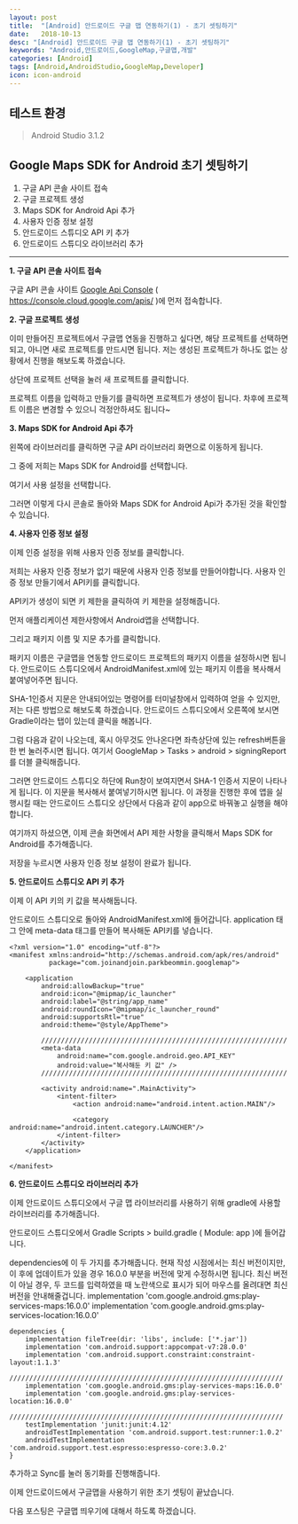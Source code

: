 ```yaml
---
layout: post
title:  "[Android] 안드로이드 구글 맵 연동하기(1) - 초기 셋팅하기"
date:   2018-10-13
desc: "[Android] 안드로이드 구글 맵 연동하기(1) - 초기 셋팅하기"
keywords: "Android,안드로이드,GoogleMap,구글맵,개발"
categories: [Android]
tags: [Android,AndroidStudio,GoogleMap,Developer]
icon: icon-android
---
```


테스트 환경
---
> Android Studio 3.1.2

Google Maps SDK for Android 초기 셋팅하기
---

1. 구글 API 콘솔 사이트 접속
2. 구글 프로젝트 생성
3. Maps SDK for Android Api 추가
4. 사용자 인증 정보 설정
5. 안드로이드 스튜디오 API 키 추가
6. 안드로이드 스튜디오 라이브러리 추가

---
**1. 구글 API 콘솔 사이트 접속**

구글 API 콘솔 사이트 [Google Api Console](https://console.cloud.google.com/apis/) ( https://console.cloud.google.com/apis/ )에 먼저 접속합니다.

**2. 구글 프로젝트 생성**

이미 만들어진 프로젝트에서 구글맵 연동을 진행하고 싶다면, 해당 프로젝트를 선택하면 되고, 아니면 새로 프로젝트를 만드시면 됩니다.
저는 생성된 프로젝트가 하나도 없는 상황에서 진행을 해보도록 하겠습니다.

상단에 프로젝트 선택을 눌러 새 프로젝트를 클릭합니다.

프로젝트 이름을 입력하고 만들기를 클릭하면 프로젝트가 생성이 됩니다.
차후에 프로젝트 이름은 변경할 수 있으니 걱정안하셔도 됩니다~

**3. Maps SDK for Android Api 추가**

왼쪽에 라이브러리를 클릭하면 구글 API 라이브러리 화면으로 이동하게 됩니다.

그 중에 저희는 Maps SDK for Android를 선택합니다.

여기서 사용 설정을 선택합니다.

그러면 이렇게 다시 콘솔로 돌아와 Maps SDK for Android Api가 추가된 것을 확인할 수 있습니다.

**4. 사용자 인증 정보 설정**

이제 인증 설정을 위해 사용자 인증 정보를 클릭합니다.

저희는 사용자 인증 정보가 없기 때문에 사용자 인증 정보를 만들어야합니다.
사용자 인증 정보 만들기에서 API키를 클릭합니다.

API키가 생성이 되면 키 제한을 클릭하여 키 제한을 설정해줍니다.

먼저 애플리케이션 제한사항에서 Android앱을 선택합니다.

그리고 패키지 이름 및 지문 추가를 클릭합니다.

패키지 이름은 구글맵을 연동할 안드로이드 프로젝트의 패키지 이름을 설정하시면 됩니다.
안드로이드 스튜디오에서 AndroidManifest.xml에 있는 패키지 이름을 복사해서 붙여넣어주면 됩니다.

SHA-1인증서 지문은 안내되어있는 명령어를 터미널창에서 입력하여 얻을 수 있지만, 저는 다른 방법으로 해보도록 하겠습니다.
안드로이드 스튜디오에서 오른쪽에 보시면 Gradle이라는 탭이 있는데 클릭을 해봅니다.

그럼 다음과 같이 나오는데, 혹시 아무것도 안나온다면 좌측상단에 있는 refresh버튼을 한 번 눌러주시면 됩니다.
여기서 GoogleMap > Tasks > android > signingReport 를 더블 클릭해줍니다.

그러면 안드로이드 스튜디오 하단에 Run창이 보여지면서 SHA-1 인증서 지문이 나타나게 됩니다.
이 지문을 복사해서 붙여넣기하시면 됩니다.
이 과정을 진행한 후에 앱을 실행시킬 때는 안드로이드 스튜디오 상단에서 다음과 같이 app으로 바꿔놓고 실행을 해야합니다.

여기까지 하셨으면, 이제 콘솔 화면에서 API 제한 사항을 클릭해서 Maps SDK for Android를 추가해줍니다.

저장을 누르시면 사용자 인증 정보 설정이 완료가 됩니다.

**5. 안드로이드 스튜디오 API 키 추가**

이제 이 API 키의 키 값을 복사해둡니다.

안드로이드 스튜디오로 돌아와 AndroidManifest.xml에 들어갑니다.
application 태그 안에 meta-data 태그를 만들어 복사해둔 API키를 넣습니다.

```
<?xml version="1.0" encoding="utf-8"?>
<manifest xmlns:android="http://schemas.android.com/apk/res/android"
          package="com.joinandjoin.parkbeommin.googlemap">

    <application
        android:allowBackup="true"
        android:icon="@mipmap/ic_launcher"
        android:label="@string/app_name"
        android:roundIcon="@mipmap/ic_launcher_round"
        android:supportsRtl="true"
        android:theme="@style/AppTheme">

        //////////////////////////////////////////////////////////////
        <meta-data
            android:name="com.google.android.geo.API_KEY"
            android:value="복사해둔 키 값" />
        //////////////////////////////////////////////////////////////

        <activity android:name=".MainActivity">
            <intent-filter>
                <action android:name="android.intent.action.MAIN"/>

                <category android:name="android.intent.category.LAUNCHER"/>
            </intent-filter>
        </activity>
    </application>

</manifest>
```

**6. 안드로이드 스튜디오 라이브러리 추가**

이제 안드로이드 스튜디오에서 구글 맵 라이브러리를 사용하기 위해 gradle에 사용할 라이브러리를 추가해줍니다.

안드로이드 스튜디오에서 Gradle Scripts > build.gradle ( Module: app )에 들어갑니다.

dependencies에 이 두 가지를 추가해줍니다. 현재 작성 시점에서는 최신 버전이지만, 이 후에 업데이트가 있을 경우 16.0.0 부분을 버전에 맞게 수정하시면 됩니다.
최신 버전이 아닐 경우, 두 코드를 입력하였을 때 노란색으로 표시가 되어 마우스를 올려대면 최신 버전을 안내해줄겁니다.
implementation 'com.google.android.gms:play-services-maps:16.0.0'
implementation 'com.google.android.gms:play-services-location:16.0.0'

```
dependencies {
    implementation fileTree(dir: 'libs', include: ['*.jar'])
    implementation 'com.android.support:appcompat-v7:28.0.0'
    implementation 'com.android.support.constraint:constraint-layout:1.1.3'
    /////////////////////////////////////////////////////////////////////
    implementation 'com.google.android.gms:play-services-maps:16.0.0'
    implementation 'com.google.android.gms:play-services-location:16.0.0'
    /////////////////////////////////////////////////////////////////////
    testImplementation 'junit:junit:4.12'
    androidTestImplementation 'com.android.support.test:runner:1.0.2'
    androidTestImplementation 'com.android.support.test.espresso:espresso-core:3.0.2'
}
```

추가하고 Sync를 눌러 동기화를 진행해줍니다.

이제 안드로이드에서 구글맵을 사용하기 위한 초기 셋팅이 끝났습니다.

다음 포스팅은 
구글맵 띄우기에 대해서 하도록 하겠습니다.


